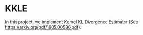 # KKLE
In this project, we implement Kernel KL Divergence Estimator (See https://arxiv.org/pdf/1905.00586.pdf). 
